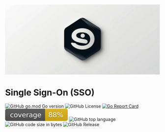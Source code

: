 <a href="#">
	<picture>
		<img alt="SSO Logo" src="./docs/assets/logo.png" />
	</picture>
</a>

# Single Sign-On (SSO)

![GitHub go.mod Go version](https://img.shields.io/github/go-mod/go-version/alnovi/sso)
![GitHub License](https://img.shields.io/github/license/alnovi/sso)
[![Go Report Card](https://goreportcard.com/badge/github.com/alnovi/sso)](https://goreportcard.com/report/github.com/alnovi/sso)
![coverage](https://raw.githubusercontent.com/alnovi/sso/badges/.badges/master/coverage.svg)
![GitHub top language](https://img.shields.io/github/languages/top/alnovi/sso)
![GitHub code size in bytes](https://img.shields.io/github/languages/code-size/alnovi/sso)
![GitHub Release](https://img.shields.io/github/v/release/alnovi/sso)

